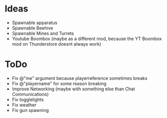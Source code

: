 # Ideas
- Spawnable apparatus
- Spawnable Beehive
- Spawnable Mines and Turrets
- Youtube Boombox (maybe as a different mod, because the YT Boombox mod on Thunderstore doesnt always work)

# ToDo
- Fix @"me" argument because playerreference sometimes breaks
- Fix @"playername" for some reason breaking
- Improve Networking (maybe with something else than Chat Communications)
- Fix togglelights
- Fix weather
- Fix gun spawning